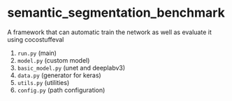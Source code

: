 # semantic_segmentation_benchmark
A framework that can automatic train the network as well as evaluate it using cocostuffeval

1. `run.py` (main)
2. `model.py` (custom model)
3. `basic_model.py` (unet and deeplabv3)
4. `data.py` (generator for keras)
5. `utils.py` (utilities)
6. `config.py` (path configuration)
